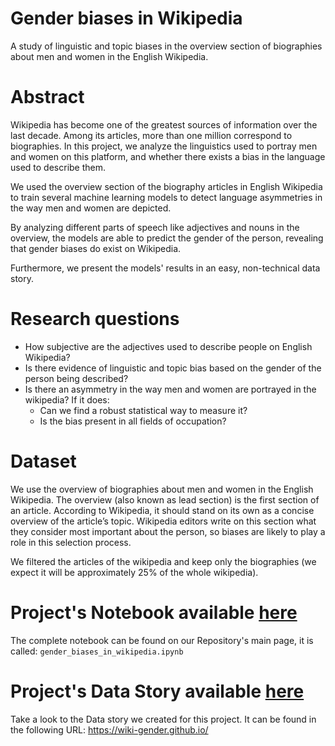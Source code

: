 # Gender biases in Wikipedia
A study of linguistic and topic biases in the overview section of biographies about men and women in the English Wikipedia.

# Abstract
Wikipedia has become one of the greatest sources of information over the last decade. Among its articles, more than one million correspond to biographies. In this project, we analyze the linguistics used to portray men and women on this platform, and whether there exists a bias in the language used to describe them. 

We used the overview section of the biography articles in English Wikipedia to train several machine learning models to detect language asymmetries in the way men and women are depicted. 

By analyzing different parts of speech like adjectives and nouns in the overview, the models are able to predict the gender of the person, revealing that gender biases do exist on Wikipedia. 

Furthermore, we present the models' results in an easy, non-technical data story. 

# Research questions
- How subjective are the adjectives used to describe people on English Wikipedia?
- Is there evidence of linguistic and topic bias based on the gender of the person being described?
- Is there an asymmetry in the way men and women are portrayed in the wikipedia? If it does:
  - Can we find a robust statistical way to measure it?
  - Is the bias present in all fields of occupation?
  

# Dataset
We use the overview of biographies about men and women in the English Wikipedia. The overview (also known as lead section) is the first section of an article. According to Wikipedia, it should stand on its own as a concise overview of the article’s topic. Wikipedia editors write on this section what they consider most important about the person, so biases are likely to play a role in this selection process.

We filtered the articles of the wikipedia and keep only the biographies (we expect it will be approximately 25% of the whole wikipedia).

# Project's Notebook available [here](gender_biases_in_wikipedia.ipynb)
The complete notebook can be found on our Repository's main page, it is called:
`gender_biases_in_wikipedia.ipynb`

# Project's Data Story available [here](https://wiki-gender.github.io/)
Take a look to the Data story we created for this project. It can be found in the following URL:
https://wiki-gender.github.io/


